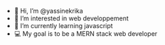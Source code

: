 - 👋 Hi, I’m @yassinekrika
- 👀 I’m interested in web developpement
- 🌱 I’m currently learning javascript
- 💻 My goal is to be a MERN stack web developer
